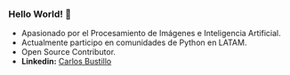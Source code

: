 ### Hello World! 👋
- Apasionado por el Procesamiento de Imágenes e Inteligencia Artificial.
- Actualmente participo en comunidades de Python en LATAM.
- Open Source Contributor.
- **Linkedin:** [Carlos Bustillo](https://www.linkedin.com/in/carlos-bustillo-74514b1b6/)

